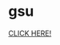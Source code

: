 # gsu

[CLICK HERE!](https://docs.google.com/presentation/d/1oWqdKx-74LleGT_c__S06g7GFf6D7ENx8Gb7bvjilg0/edit#slide=id.g11231b78f7_0_0)
